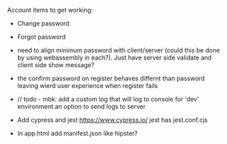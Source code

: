 Account items to get working:
* Change password
* Forgot password

* need to align minimum password with client/server (could this be done by using webassembly in each?). Just have server side validate and client side show message?

* the confirm password on register behaves differnt than password leaving wierd user experience when register fails

* // todo - mbk: add a custom log that will log to console for 'dev' environment an option to send logs to server

* Add cypress and jest
https://www.cypress.io/
jest has jest.conf.cjs

* In app.html add manifest.json like hipster?
